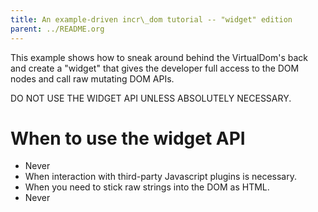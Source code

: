```yaml
---
title: An example-driven incr\_dom tutorial -- "widget" edition
parent: ../README.org
---
```


This example shows how to sneak around behind the VirtualDom's back 
and create a "widget" that gives the developer full access to the DOM 
nodes and call raw mutating DOM APIs.

DO NOT USE THE WIDGET API UNLESS ABSOLUTELY NECESSARY.  

# When to use the widget API
- Never
- When interaction with third-party Javascript plugins is necessary.
- When you need to stick raw strings into the DOM as HTML.
- Never

